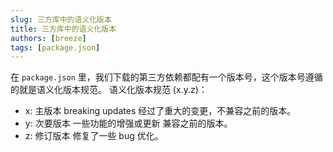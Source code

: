 ```yaml
---
slug: 三方库中的语义化版本
title: 三方库中的语义化版本
authors: [breeze]
tags: [package.json]
---
```


在 `package.json` 里，我们下载的第三方依赖都配有一个版本号，这个版本号遵循的就是语义化版本规范。
语义化版本规范 (x.y.z)：

- x: 主版本 breaking updates 经过了重大的变更，不兼容之前的版本。
- y: 次要版本 一些功能的增强或更新 兼容之前的版本。
- z: 修订版本 修复了一些 bug 优化。
